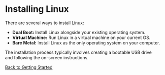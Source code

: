 
# Installing Linux

There are several ways to install Linux:

*   **Dual Boot:** Install Linux alongside your existing operating system.
*   **Virtual Machine:** Run Linux in a virtual machine on your current OS.
*   **Bare Metal:** Install Linux as the only operating system on your computer.

The installation process typically involves creating a bootable USB drive and following the on-screen instructions.

[Back to Getting Started](./index.md)

